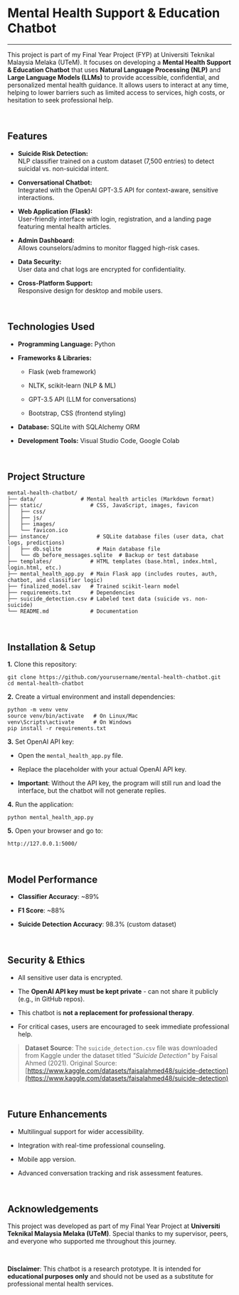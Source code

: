# Mental Health Support & Education Chatbot
---
This project is part of my Final Year Project (FYP) at Universiti Teknikal Malaysia Melaka (UTeM). It focuses on developing a **Mental Health Support & Education Chatbot** that uses **Natural Language Processing (NLP)** and **Large Language Models (LLMs)** to provide accessible, confidential, and personalized mental health guidance. It allows users to interact at any time, helping to lower barriers such as limited access to services, high costs, or hesitation to seek professional help.

<br>

## Features

* **Suicide Risk Detection:** <br> NLP classifier trained on a custom dataset (7,500 entries) to detect suicidal vs. non-suicidal intent.

* **Conversational Chatbot:** <br> Integrated with the OpenAI GPT-3.5 API for context-aware, sensitive interactions.

* **Web Application (Flask):** <br> User-friendly interface with login, registration, and a landing page featuring mental health articles.

* **Admin Dashboard:** <br> Allows counselors/admins to monitor flagged high-risk cases.

* **Data Security:** <br> User data and chat logs are encrypted for confidentiality.

* **Cross-Platform Support:** <br> Responsive design for desktop and mobile users.

<br>

## Technologies Used
* **Programming Language:** Python

* **Frameworks & Libraries:**

  * Flask (web framework)
  
  * NLTK, scikit-learn (NLP & ML)
  
  * GPT-3.5 API (LLM for conversations)
  
  * Bootstrap, CSS (frontend styling)

* **Database:** SQLite with SQLAlchemy ORM

* **Development Tools:** Visual Studio Code, Google Colab

<br>

## Project Structure
```
mental-health-chatbot/
├── data/              # Mental health articles (Markdown format)
├── static/               # CSS, JavaScript, images, favicon
│   ├── css/
│   ├── js/
│   ├── images/
│   └── favicon.ico
├── instance/               # SQLite database files (user data, chat logs, predictions)
│   ├── db.sqlite           # Main database file
│   └── db_before_messages.sqlite  # Backup or test database
├── templates/            # HTML templates (base.html, index.html, login.html, etc.)
├── mental_health_app.py  # Main Flask app (includes routes, auth, chatbot, and classifier logic)
├── finalized_model.sav   # Trained scikit-learn model
├── requirements.txt      # Dependencies
├── suicide_detection.csv # Labeled text data (suicide vs. non-suicide)
└── README.md             # Documentation

```
<br>

## Installation & Setup

**1.** Clone this repository:
```
git clone https://github.com/yourusername/mental-health-chatbot.git
cd mental-health-chatbot
```
**2.** Create a virtual environment and install dependencies:
```
python -m venv venv
source venv/bin/activate   # On Linux/Mac
venv\Scripts\activate      # On Windows
pip install -r requirements.txt
```
**3.** Set OpenAI API key:
* Open the ```mental_health_app.py``` file.

* Replace the placeholder with your actual OpenAI API key.

* **Important**: Without the API key, the program will still run and load the interface, but the chatbot will not generate replies.

**4.** Run the application:
```
python mental_health_app.py
```
**5.** Open your browser and go to:
```
http://127.0.0.1:5000/
```
<br>

## Model Performance

* **Classifier Accuracy**: ~89%

* **F1 Score**: ~88%

* **Suicide Detection Accuracy**: 98.3% (custom dataset)

<br>

## Security & Ethics

* All sensitive user data is encrypted.

* The **OpenAI API key must be kept private** - can not share it publicly (e.g., in GitHub repos).

* This chatbot is **not a replacement for professional therapy**.

* For critical cases, users are encouraged to seek immediate professional help.
 
> **Dataset Source**: The `suicide_detection.csv` file was downloaded from Kaggle under the dataset titled *"Suicide Detection"* by Faisal Ahmed (2021). Original Source: [https://www.kaggle.com/datasets/faisalahmed48/suicide-detection](https://www.kaggle.com/datasets/faisalahmed48/suicide-detection)   

<br>

## Future Enhancements

* Multilingual support for wider accessibility.

* Integration with real-time professional counseling.

* Mobile app version.

* Advanced conversation tracking and risk assessment features.

<br>

## Acknowledgements

This project was developed as part of my Final Year Project at **Universiti Teknikal Malaysia Melaka (UTeM)**.
Special thanks to my supervisor, peers, and everyone who supported me throughout this journey.

<br>

**Disclaimer**: This chatbot is a research prototype. It is intended for **educational purposes only** and should not be used as a substitute for professional mental health services.

<br>
